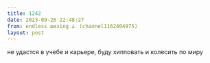 ```yaml
---
title: 1242
date: 2023-09-26 22:48:27
from: endless шизing ⍼ (channel1162404975)
layout: post
---
```


не удастся в учебе и карьере, буду хипповать и колесить по миру
